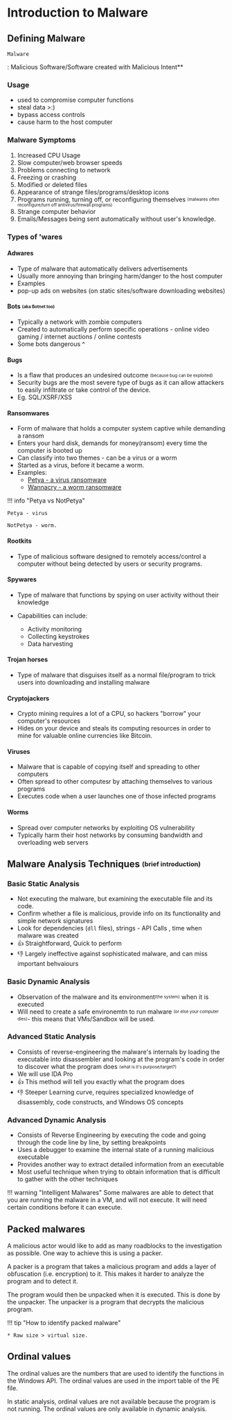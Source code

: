 # Introduction to Malware

## Defining Malware

`Malware`

:  Malicious Software/Software created with Malicious Intent**

### Usage

- used to compromise computer functions
- steal data >:)
- bypass access controls
- cause harm to the host computer

### Malware Symptoms

1. Increased CPU Usage
2. Slow computer/web browser speeds
3. Problems connecting to network
4. Freezing or crashing
5. Modified or deleted files
6. Appearance of strange files/programs/desktop icons
7. Programs running, turning off, or reconfiguring themselves <sub><sup>(malwares often reconfigure/turn off antivirus/firewall programs)</sub></sup>
8. Strange computer behavior
9. Emails/Messages being sent automatically without user's knowledge.

### Types of 'wares

#### Adwares

- Type of malware that automatically delivers advertisements
- Usually more annoying than bringing harm/danger to the host computer
- Examples
- pop-up ads on websites (on static sites/software downloading websites)

#### Bots <sub><sup>(aka Botnet too)</sub></sup>

- Typically a network with zombie computers
- Created to automatically perform specific operations - online video gaming / internet auctions / online contests
- Some bots dangerous ^

#### Bugs

- Is a flaw that produces an undesired outcome <sub><sup>(because bug can be exploited)</sub></sup>
- Security bugs are the most severe type of bugs as it can allow attackers to easily infiltrate or take control of the device.
- Eg. SQL/XSRF/XSS

#### Ransomwares

- Form of malware that holds a computer system captive while demanding a ransom
- Enters your hard disk, demands for money(ransom) every time the computer is booted up
- Can classify into two themes - can be a virus or a worm
- Started as a virus, before it became a worm.
- Examples:
  - [Petya - a virus ransomware](https://www.cloudflare.com/learning/security/ransomware/petya-notpetya-ransomware/)
  - [Wannacry - a worm ransomware](https://www.kaspersky.com/resource-center/threats/ransomware-wannacry)

!!! info "Petya vs NotPetya"

    Petya - virus

    NotPetya - worm.

#### Rootkits

- Type of malicious software designed to remotely access/control a computer without being detected by users or security programs.

#### Spywares

- Type of malware that functions by spying on user activity without their knowledge

- Capabilities can include:
  - Activity monitoring
  - Collecting keystrokes
  - Data harvesting

#### Trojan horses

- Type of malware that disguises itself as a normal file/program to trick users into downloading and installing malware

#### Cryptojackers

- Crypto mining requires a lot of a CPU, so hackers "borrow" your computer's resources
- Hides on your device and steals its computing resources in order to mine for valuable online currencies like Bitcoin.

#### Viruses

- Malware that is capable of copying itself and spreading to other computers
- Often spread to other computesr by attaching themselves to various programs
- Executes code when a user launches one of those infected programs

#### Worms

- Spread over computer networks by exploiting OS vulnerability
- Typically harm their host networks by consuming bandwidth and overloading web servers

## Malware Analysis Techniques <sub><sup>(brief introduction)</sub><sup>

### Basic Static Analysis

- Not executing the malware, but examining the executable file and its code.
- Confirm whether a file is malicious, provide info on its functionality and simple network signatures
- Look for dependencies (`dll` files), strings - API Calls , time when malware was created
- 👍 Straightforward, Quick to perform
- 👎 Largely ineffective against sophisticated malware, and can miss important behvaiours
  
  

### Basic Dynamic Analysis

- Observation of the malware and its environment<sub><sup>(the system)</sup></sub> when it is executed
- Will need to create a safe environemtn to run malware <sub><sup>(or else your computer dies)</sub></sup>- this means that VMs/Sandbox will be used.

### Advanced Static Analysis

- Consists of reverse-engineering the malware's internals by loading the executable into disassembler and looking at the program's code in order to discover what the program does <sub><sup>(what is it's purpose/target?)</sub></sup>
-  We will use IDA Pro 
- 👍 This method will tell you exactly what the program does
- 👎 Steeper Learning curve, requires specialized knowledge of disassembly, code constructs, and Windows OS concepts

### Advanced Dynamic Analysis

- Consists of Reverse Engineering by executing the code and going through the code line by line, by setting breakpoints
- Uses a debugger to examine the internal state of a running malicious executable
- Provides another way to extract detailed information from an executable
- Most useful technique when trying to obtain information that is difficult to gather with the other techniques

!!! warning "Intelligent Malwares"
  Some malwares are able to detect that you are running the malware in a VM, and will not execute. It will need certain conditions before it can execute. 
  
## Packed malwares

A malicious actor would like to add as many roadblocks to the investigation as possible. One way to achieve this is using a packer.

A packer is a program that takes a malicious program and adds a layer of obfuscation (i.e. encryption) to it. This makes it harder to analyze the program and to detect it.

The program would then be unpacked when it is executed. This is done by the unpacker. The unpacker is a program that decrypts the malicious program.

!!! tip "How to identify packed malware"

    * Raw size > virtual size.

## Ordinal values

The ordinal values are the numbers that are used to identify the functions in the Windows API. The ordinal values are used in the import table of the PE file.

In static analysis, ordinal values are not available because the program is not running. The ordinal values are only available in dynamic analysis.
